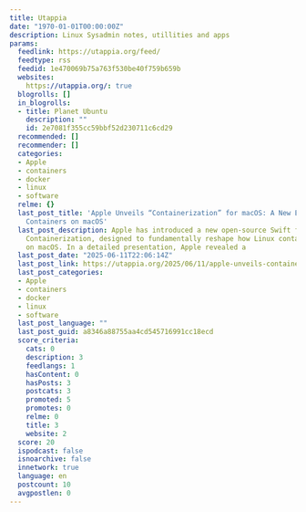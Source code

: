 ```yaml
---
title: Utappia
date: "1970-01-01T00:00:00Z"
description: Linux Sysadmin notes, utillities and apps
params:
  feedlink: https://utappia.org/feed/
  feedtype: rss
  feedid: 1e470069b75a763f530be40f759b659b
  websites:
    https://utappia.org/: true
  blogrolls: []
  in_blogrolls:
  - title: Planet Ubuntu
    description: ""
    id: 2e7081f355cc59bbf52d230711c6cd29
  recommended: []
  recommender: []
  categories:
  - Apple
  - containers
  - docker
  - linux
  - software
  relme: {}
  last_post_title: 'Apple Unveils “Containerization” for macOS: A New Era for Linux
    Containers on macOS'
  last_post_description: Apple has introduced a new open-source Swift framework named
    Containerization, designed to fundamentally reshape how Linux containers are run
    on macOS. In a detailed presentation, Apple revealed a
  last_post_date: "2025-06-11T22:06:14Z"
  last_post_link: https://utappia.org/2025/06/11/apple-unveils-containerization-for-macos-a-new-era-for-linux-containers-on-macos/
  last_post_categories:
  - Apple
  - containers
  - docker
  - linux
  - software
  last_post_language: ""
  last_post_guid: a8346a88755aa4cd545716991cc18ecd
  score_criteria:
    cats: 0
    description: 3
    feedlangs: 1
    hasContent: 0
    hasPosts: 3
    postcats: 3
    promoted: 5
    promotes: 0
    relme: 0
    title: 3
    website: 2
  score: 20
  ispodcast: false
  isnoarchive: false
  innetwork: true
  language: en
  postcount: 10
  avgpostlen: 0
---
```

